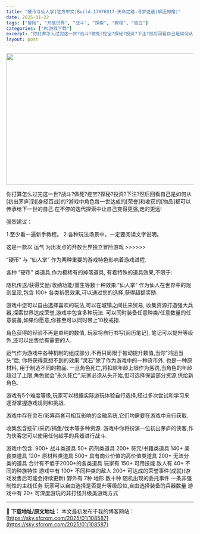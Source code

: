 ```yaml
---
title: "硬币与仙人掌|官方中文|Build.17076917-天命之路-寻梦逐道|解压即撸|"
date: 2025-01-22
tags: ["冒险", "开放世界", "战斗", "探索", "教程", "独立"]
categories: ["PC游戏下载"]
excerpt: "你打算怎么过完这一世?战斗?做死?挖宝?探秘?投资?下注?然后回看自己是如何从[初出茅庐]到[身经百战]的?游戏中角色每一世达成的[荣誉]和收获的[物品]都可以传承给下一世的自己.在不停的迭代探索中让自己变得更强,走的更远! 强烈建议： 1.至少看一遍新手教程。 2.各种玩法场景中，一定要阅读文字说&hellip;"
layout: post
---
```


<img class="aligncenter size-full wp-image-108571" src="https://sky.sfcrom.com/wp-content/uploads/2025/01/2025012208443829.webp" alt="" width="616" height="353" />

你打算怎么过完这一世?战斗?做死?挖宝?探秘?投资?下注?然后回看自己是如何从[初出茅庐]到[身经百战]的?游戏中角色每一世达成的[荣誉]和收获的[物品]都可以传承给下一世的自己.在不停的迭代探索中让自己变得更强,走的更远!

强烈建议：

1.至少看一遍新手教程。
2.各种玩法场景中，一定要阅读文字说明。

这是一款以 运气 为出发点的开放世界独立冒险游戏 &gt;&gt;&gt;&gt;&gt;&gt;

“硬币” 与 “仙人掌” 作为两种重要的游戏特色影响着游戏进程.

各种 “硬币” 类道具,作为极稀有的掉落道具, 有着特殊的道具效果,不限于:

随机传送/获得奖励/收纳功能/重生等数十种效果.”仙人掌” 作为仙人在世界中的规则显现,包含 100+ 各类祈愿效果,可以通过您的选择,获得超额奖励.

游戏中您可以自由选择喜欢的玩法,可以在城镇之间往来贸易,
收集资源打造强大兵器,探索世界达成荣誉,游戏中包含多种玩法.
可以同时装备任意种类/任意数量的任意装备,如果你愿意,你甚至可以同时带上10枚戒指.

角色获得的经验不再是单纯的数值, 玩家将自行书写[阅历笔记], 笔记可以提升等级外,还可以出售给有需要的人.

运气作为游戏中各种机制的组成部分,不再只局限于被动提升数值,当你”鸿运当头”后, 你将获得意想不到的效果.”灵石”除了作为游戏中的一种货币外, 也是一种原材料, 用于制造不同的物品.
一旦角色死亡,将扣除年龄上限作为惩罚,当角色的年龄超过了上限,角色就会”永久死亡”,玩家必须从头开始,但可选择保留部分资源,供给新角色.

游戏有5个难度等级,玩家可以根据实际游玩体验自行选择,经过多次尝试和学习来逐渐掌握游戏规则和挑战.

游戏中存在灵石/彩筹两套可相互影响的金融系统,它们均需要在游戏中自行获取.

收集包含挖矿/采药/捕鱼/伐木等多种资源.
游戏中你将扮演一位初出茅庐的侠客,作为侠客您可以使用任何趁手的兵器进行战斗.

游戏中包含: 900+ 战斗类道具
50+ 药剂类道具
200+ 符咒/书籍类道具
140+ 美食类道具
120+ 原材料类道具
500+ 具有商业价值的高价值类道具
200+ 无法分类的道具
合计有不低于2000+的各类道具
玩家有 150+ 可用技能
敌人有 40+ 不同的种族特性
游戏中有 100+ 不同种类的敌人
200+ 可达成的荣誉事件(成就)(游戏发售后可能会持续更新)
野外有 7种 地形
数十种 随机出现的委托事件
一条非强制性的主线任务
玩家可以自由选择是否提升等级段位,自由选择装备的兵器数量
游戏中有 20+ 可深度游玩的非打怪升级类游戏方式

---
📖 **下载地址/原文地址：** 本文最初发布于我的博客网站：[https://sky.sfcrom.com/2025/01/108587](https://sky.sfcrom.com/2025/01/108587)
